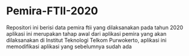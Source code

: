 # Pemira-FTII-2020
Repositori ini berisi data pemira ftii yang dilaksanakan pada tahun 2020 aplikasi ini merupakan tahap awal dari aplikasi pemira yang akan dilaksanakan di Institut Teknologi Telkom Purwokerto, aplikasi ini memodifikasi aplikasi yang sebelumnya sudah ada
